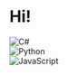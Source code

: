 # Hi! 
![C#](https://img.shields.io/badge/C%23-239120?style=for-the-badge&logo=c-sharp&logoColor=white) <br> ![Python](https://img.shields.io/badge/Python-3776AB?style=for-the-badge&logo=python&logoColor=white) <br> ![JavaScript](https://img.shields.io/badge/JavaScript-F7DF1E?style=for-the-badge&logo=javascript&logoColor=black)
